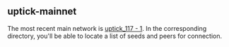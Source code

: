 ## uptick-mainnet

The most recent main network is [uptick_117 - 1](./uptick_117-1). In the corresponding directory, you'll be able to locate a list of seeds and peers for connection.

